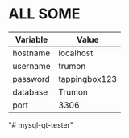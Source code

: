 # ALL SOME

|Variable |Value    |
|---------|---------|
|hostname |localhost|
|username |trumon   |
|password |tappingbox123|
|database |Trumon|
|port     |3306|
"# mysql-qt-tester" 
